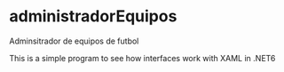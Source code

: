 # administradorEquipos
Adminsitrador de equipos de futbol

This is a simple program to see how interfaces work with XAML in .NET6
